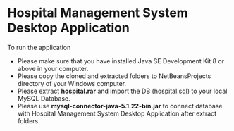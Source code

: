 # Hospital Management System Desktop Application
To run the application 
* Please make sure that you have installed Java SE Development Kit 8 or above in your computer. 
* Please copy the cloned and extracted folders to NetBeansProjects directory of your Windows computer. 
* Please extract **hospital.rar** and import the DB (hospital.sql) to your local MySQL Database.
* Please use **mysql-connector-java-5.1.22-bin.jar** to connect database with Hospital Management System Desktop Application after extract folders
